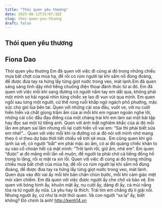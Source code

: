 ```yaml
---
title: "Thói quen yêu thương"
date: 2025-06-12T15:07:18Z
slug: thoi-quen-yeu-thuong
draft: false
---
```


## Thói quen yêu thương

## Fiona Dao

Thói quen yêu thương​​ 
Em đã quen với việc đi cùng ai đó trong những chiều mưa bất chợt của mùa hạ, để rồi co rúm người lại khi sấm nổ đùng đoàng, để được đưa tay ra hứng lấy từng giọt nước trong veo, mát lạnh.​Em đã quen sáng sáng tỉnh dậy nhờ tiếng chuông điện thoại đánh thức từ ai đó.​ ​Em đã quen với việc mỗi khi sang đường có người nắm tay em dắt qua, không phải một mình sợ hãi ngoái nhìn từng chiếc xe lao đi vun vút qua mình.​ ​Em quen ngồi sau lưng một người, cứ thế rong ruổi khắp ngõ ngách phố phường, mặc sức cho gió lùa bên tai.​ ​Quen với những cái xoa đầu, vuốt ve, với nụ cười hiền hiền và chất giọng trầm ấm của ai mỗi khi em ngoan ngoãn nghe lời, những cái cốc đầu đau điếng của một chàng trai khi em làm sai một bài tập hay đọc sai một từ tiếng anh.​ ​Quen với ánh mắt nghiêm khắc của ai đó mỗi lần em phạm sai lầm nhưng rồi lại cười hiền vỗ vai em: “Sai thì phải biết sửa em nhé!”…​ ​Quen với việc mỗi khi ra đường có ai đó nói với mình nhớ mang theo ô vì theo dự báo thời tiết chiều về trời sẽ mưa.​ ​ ​Em cũng quen khi gió lạnh ùa về, có người “bắt” em phải mặc áo ấm, có ai đó quàng chiếc khăn to sụ vào cổ choán hết cả mặt mình: “Trời lạnh rồi, giữ ấm, nhé em”.​ ​Em quen “được” ai đó mắng mỗi lần về muộn, để người ta phải chờ cả tiếng đồng hồ trong lo lắng, rồi xị mặt ra xin lỗi.​ ​Quen với việc đi cùng ai đó trong những chiều mưa bất chợt của mùa hạ, để rồi co rúm người lại khi sấm nổ đùng đoàng, để được đưa tay ra hứng lấy từng giọt nước trong veo, mát lành.​ ​Quen dựa vào đôi vai ấy mỗi khi bàn chân chùn bước, mỗi khi cảm giác mệt mỏi xâm chiếm. Em đã quen với việc được người ấy che chở và bảo vệ.​ ​Em quen với bóng hình ấy, khuôn mặt ấy, nụ cười ấy, dáng đi ấy, cả mùi nắng tỏa ra từ người ấy nữa.​ ​Là yêu hay là thích. Trái tim em chẳng đủ lí giải nổi. Nhưng người ấy, cứ như là một thói quen. Và con người “xa lạ” ấy, biết không?​ ​Đó chính là anh!​ ​http://kenh14.vn​
